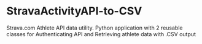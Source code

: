 # StravaActivityAPI-to-CSV
Strava.com Athlete API data utility.
Python application with 2 reusable classes for Authenticating API and Retrieving athlete data with .CSV output
